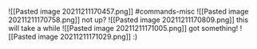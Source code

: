 ![[Pasted image 20211211170457.png]]
#commands-misc 
![[Pasted image 20211211170758.png]]
not up?
![[Pasted image 20211211170809.png]]
this will take a while
![[Pasted image 20211211171005.png]]
got something!
![[Pasted image 20211211171029.png]]
:)